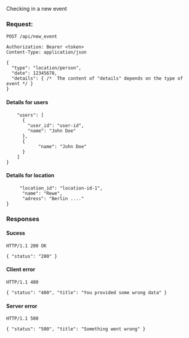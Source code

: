 Checking in a new event

### Request:

```http
POST /api/new_event

Authorization: Bearer <token>
Content-Type: application/json

{
  "type": "location/person",
  "date": 12345678,
  "details": { /*  The content of "details" depends on the type of event */ }
}
```

#### Details for users
```{
    "users": [
      {
        "user_id": "user-id",
        "name": "John Doe"
      },
      {
            "name": "John Doe"
      }
    ]
}
```

#### Details for location
```{
     "location_id": "location-id-1",
      "name": "Rewe",
      "adress": "Berlin ...."
}
```


### Responses

#### Sucess

```http
HTTP/1.1 200 OK

{ "status": "200" }
```



#### Client error
```http
HTTP/1.1 400

{ "status": "400", "title": "You provided some wrong data" }
```

#### Server error
```http
HTTP/1.1 500

{ "status": "500", "title": "Something went wrong" }
```
